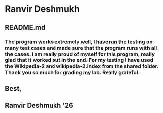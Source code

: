 # Ranvir Deshmukh 
## README.md

### The program works extremely well, I have ran the testing on many test cases and made sure that the program runs with all the cases. I am really proud of myself for this program, really glad that it worked out in the end. For my testing I have used the Wikipedia-2 and wikipedia-2.index from the shared folder. Thank you so much for grading my lab. Really grateful.

## Best,
## Ranvir Deshmukh '26